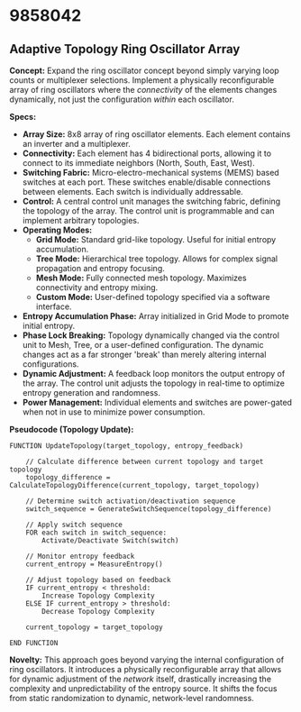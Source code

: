 # 9858042

## Adaptive Topology Ring Oscillator Array

**Concept:** Expand the ring oscillator concept beyond simply varying loop counts or multiplexer selections. Implement a physically reconfigurable array of ring oscillators where the *connectivity* of the elements changes dynamically, not just the configuration *within* each oscillator.

**Specs:**

*   **Array Size:** 8x8 array of ring oscillator elements. Each element contains an inverter and a multiplexer.
*   **Connectivity:** Each element has 4 bidirectional ports, allowing it to connect to its immediate neighbors (North, South, East, West).
*   **Switching Fabric:** Micro-electro-mechanical systems (MEMS) based switches at each port. These switches enable/disable connections between elements. Each switch is individually addressable.
*   **Control:** A central control unit manages the switching fabric, defining the topology of the array. The control unit is programmable and can implement arbitrary topologies.
*   **Operating Modes:**
    *   **Grid Mode:** Standard grid-like topology. Useful for initial entropy accumulation.
    *   **Tree Mode:** Hierarchical tree topology. Allows for complex signal propagation and entropy focusing.
    *   **Mesh Mode:** Fully connected mesh topology. Maximizes connectivity and entropy mixing.
    *   **Custom Mode:** User-defined topology specified via a software interface.
*   **Entropy Accumulation Phase:** Array initialized in Grid Mode to promote initial entropy.
*   **Phase Lock Breaking:** Topology dynamically changed via the control unit to Mesh, Tree, or a user-defined configuration. The dynamic changes act as a far stronger 'break' than merely altering internal configurations.
*   **Dynamic Adjustment:** A feedback loop monitors the output entropy of the array. The control unit adjusts the topology in real-time to optimize entropy generation and randomness.
*   **Power Management:** Individual elements and switches are power-gated when not in use to minimize power consumption.

**Pseudocode (Topology Update):**

```
FUNCTION UpdateTopology(target_topology, entropy_feedback)

    // Calculate difference between current topology and target topology
    topology_difference = CalculateTopologyDifference(current_topology, target_topology)

    // Determine switch activation/deactivation sequence
    switch_sequence = GenerateSwitchSequence(topology_difference)

    // Apply switch sequence
    FOR each switch in switch_sequence:
        Activate/Deactivate Switch(switch)

    // Monitor entropy feedback
    current_entropy = MeasureEntropy()

    // Adjust topology based on feedback
    IF current_entropy < threshold:
        Increase Topology Complexity
    ELSE IF current_entropy > threshold:
        Decrease Topology Complexity

    current_topology = target_topology

END FUNCTION
```

**Novelty:** This approach goes beyond varying the internal configuration of ring oscillators. It introduces a physically reconfigurable array that allows for dynamic adjustment of the *network* itself, drastically increasing the complexity and unpredictability of the entropy source. It shifts the focus from static randomization to dynamic, network-level randomness.